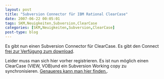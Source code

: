 ```yaml
---
layout: post
title: "Subversion Connector für IBM Rational ClearCase"
date: 2007-06-22 00:05:01
tags: SKM,Neuigkeiten,Subversion,ClearCase
categories: [SKM,Neuigkeiten,Subversion,ClearCase]
post-type: blog
---
```

Es gibt nun einen Subversion Connector für ClearCase. Es gibt den Connect <a href="http://downloads.open.collab.net/cip.html">frei zur Verfügung 
zum download</a>. 

Leider muss man sich hier vorher registrieren. Es ist nun möglich einen ClearCase (VIEW, VOB)und ein Subversion Working copy zu synchronisieren. 
<a href="http://blogs.open.collab.net/svn/2007/06/subversion-conn.html">Genaueres kann man hier finden.</a>.
